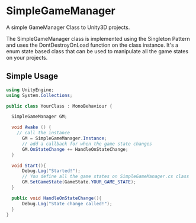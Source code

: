 SimpleGameManager
=================

A simple GameManager Class to Unity3D projects.

The SimpleGameManager class is implemented using the Singleton Pattern and uses the DontDestroyOnLoad function on the class instance. It's a enum state based class that can be used to manipulate all the game states on your projects.

## Simple Usage

  ```csharp
  using UnityEngine;
  using System.Collections;
  
  public class YourClass : MonoBehaviour {
  
  	SimpleGameManager GM;
  
  	void Awake () {
  	  // call the instance 
  		GM = SimpleGameManager.Instance;
  		// add a callback for when the game state changes
  		GM.OnStateChange += HandleOnStateChange;
  	}
  
  	void Start(){
  		Debug.Log("Started!");
  		// You define all the game states on SimpleGameManager.cs class
  		GM.SetGameState(GameState.YOUR_GAME_STATE);
  	}
  
  	public void HandleOnStateChange(){
  		Debug.Log("State change called!");
  	}
  }
  ```
